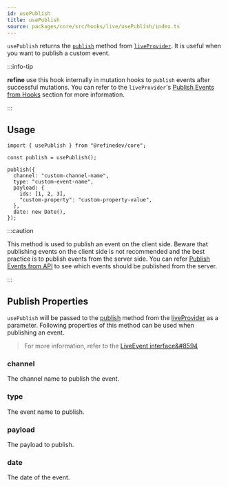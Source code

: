 ```yaml
---
id: usePublish
title: usePublish
source: packages/core/src/hooks/live/usePublish/index.ts
---
```


`usePublish` returns the [`publish`][live-provider-publish] method from [`liveProvider`][live-provider]. It is useful when you want to publish a custom event.

:::info-tip

**refine** use this hook internally in mutation hooks to `publish` events after successful mutations. You can refer to the `liveProvider`'s [Publish Events from Hooks](/docs/api-reference/core/providers/live-provider/#publish-events-from-hooks) section for more information.

:::

## Usage

```tsx
import { usePublish } from "@refinedev/core";

const publish = usePublish();

publish({
  channel: "custom-channel-name",
  type: "custom-event-name",
  payload: {
    ids: [1, 2, 3],
    "custom-property": "custom-property-value",
  },
  date: new Date(),
});
```

:::caution

This method is used to publish an event on the client side. Beware that publishing events on the client side is not recommended and the best practice is to publish events from the server side. You can refer [Publish Events from API](/docs/api-reference/core/providers/live-provider/#publish-events-from-api) to see which events should be published from the server.

:::

## Publish Properties

`usePublish` will be passed to the [publish][live-provider-publish] method from the [liveProvider][live-provider] as a parameter. Following properties of this method can be used when publishing an event.

> For more information, refer to the [LiveEvent interface&#8594][live-event]

### channel <PropTag required/>

The channel name to publish the event.

### type <PropTag required/>

The event name to publish.

### payload <PropTag required/>

The payload to publish.

### date <PropTag required/>

The date of the event.

[live-provider]: /docs/api-reference/core/providers/live-provider
[live-provider-publish]: /docs/api-reference/core/providers/live-provider/#publish
[live-event]: /docs/api-reference/core/interfaceReferences/#liveevent
